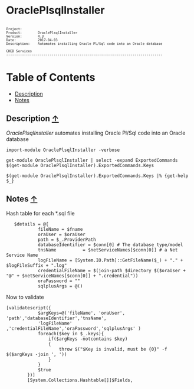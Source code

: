 # OraclePlsqlInstaller #
<pre style="font-size: .75em;"><code>
Project:        
Product:        OraclePlsqlInstaller
Version:        4.3
Date:           2017-04-03
Description:    Automates installing Oracle Pl/Sql code into an Oracle database

CHED Services
-------------------------------------------------------------------------------
</code></pre>


<a name="TOC"></a>
# Table of Contents

- [Description](#description)
- [Notes](#notes)

<a name="description"></a>
## Description [&uarr;](#TOC) ##

*OraclePlsqlInstaller* automates installing Oracle Pl/Sql code into an Oracle database



~~~
import-module OraclePlsqlInstaller -verbose

get-module OraclePlsqlInstaller | select -expand ExportedCommands
$(get-module OraclePlsqlInstaller).ExportedCommands.Keys
~~~

~~~
$(get-module OraclePlsqlInstaller).ExportedCommands.Keys |% {get-help $_}
~~~


<a name="notes"></a>
## Notes [&uarr;](#TOC) ##

Hash table for each *.sql file




~~~
   $details = @{
            fileName = $fname
            oraUser = $oraUser
            path = $_.ProviderPath
            databaseIdentifier = $conn[0] # The database type/model 
            tnsName          = $netServiceNames[$conn[0]] # a Net Service Name
            logFileName = [System.IO.Path]::GetFileName($_) + "." + $logFileSuffix + ".log"
            credentialFileName = $(join-path $directory $($oraUser + "@" + $netServiceNames[$conn[0]] + ".credential"))
            oraPassword = ""
            sqlplusArgs = @()
~~~

Now to validate


~~~
[validatescript({
            $argKeys=@('fileName', 'oraUser', 'path','databaseIdentifier','tnsName',
            'logFileName' ,'credentialFileName','oraPassword','sqlplusArgs' )
            foreach($key in $_.keys){
                if($argKeys -notcontains $key)
                {
                    throw $("$Key is invalid, must be {0}" -f $($argKeys -join ', '))
                }
            }
            $true
        })]
        [System.Collections.Hashtable[]]$Fields,
~~~